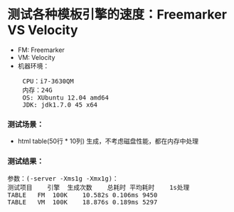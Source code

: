 测试各种模板引擎的速度：Freemarker VS Velocity
=============
* FM: Freemarker
* VM: Velocity
* 机器环境：
<pre>
	CPU：i7-3630QM
	内存：24G
	OS: XUbuntu 12.04 amd64
	JDK: jdk1.7.0_45 x64
</pre>

### 测试场景：
* html table(50行 * 10列) 生成，不考虑磁盘性能，都在内存中处理

### 测试结果：
<pre>
参数：(-server -Xms1g -Xmx1g)：
测试项目	引擎	生成次数	总耗时	平均耗时	1s处理
TABLE	FM	100K	10.582s	0.106ms	9450
TABLE	VM	100K	18.876s	0.189ms	5297
</pre>